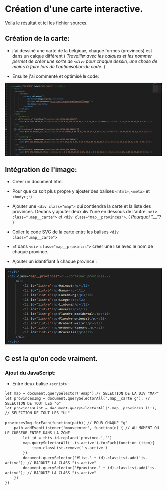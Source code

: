 # Création d'une carte interactive.

[Voila le résultat](https://github.com/svg/svgo) et  [ici](https://github.com/svg/svgo) les fichier sources.

## Création de la carte:

* j'ai dessiné une carte de la belgique, chaque formes (provinces) est dans un calque différent ( *Travailler avec les calques et les nommer permet de créer une sorte de ```<div>``` pour chaque dessin, une chose de moins à faire lors de l'optimisation du code.* )

* Ensuite j'ai commenté et optimisé le code:

[<img src="svg-opti.png" style="width: 700px;"/>](svg-opti.png)

## Intégration de l'image:

* Creer un document html
* Pour que ca soit plus propre y ajouter des balises ```<html>```, ```<meta>``` et ```<body>``` ;-)
* Ajouter une ```<div class="map">``` qui contiendra la carte et la liste des provinces. Dedans y ajouter deux div l'une en dessous de l'autre. ```<div class=".map__carte">``` et ```<div class="map__provinces">```. ( *[Pourquoi "__"?](https://github.com/svg/svgo)* )


* Coller le code SVG de la carte entre les balises ```<div class=".map__carte">```
* Et dans ```<div class="map__provinces">``` créer une lise avec le nom de chaque province.
* Ajouter un idantifiant à chaque province :

[<img src="liste-code.png" style="width: 700px;"/>](liste-code.png)


## C est la qu'on code vraiment.

### Ajout du JavaScript:

* Entre deux balise ```<script>``` :

```
let map = document.querySelector('#map');// SELECTION DE LA DIV "MAP"
let provincesImg = document.querySelectorAll('.map__carte g'); // SELECTION DE TOUT LES "G"
let provincesList = document.querySelectorAll('.map__provinces li'); // SELECTION DE TOUT LES "UL"

provincesImg.forEach(function(path){ // POUR CHAQUE "g" 
    path.addEventListener('mouseenter', function(e) { // AU MOMENT OU LE CURSEUR ENTRE DANS LA ZONE
        let id = this.id.replace('province-','')
        map.querySelectorAll('.is-active').forEach(function (item){
            item.classList.remove('is-active')
        })
        document.querySelector('#list-' + id).classList.add('is-active'); // RAJOUTE LA CLASS "is-active" 
        document.querySelector('#province-' + id).classList.add('is-active'); // RAJOUTE LA CLASS "is-active"
    })
})
```
